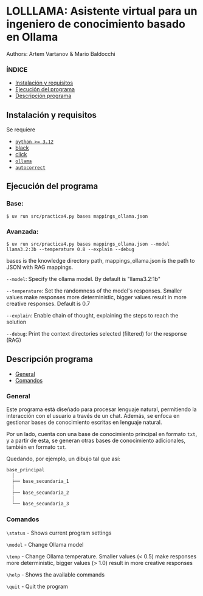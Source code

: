 # LOLLLAMA: Asistente virtual para un ingeniero de conocimiento basado en Ollama

Authors:
Artem Vartanov &
Mario Baldocchi

### ÍNDICE
* [Instalación y requisitos](#instalación-y-requisitos)
* [Ejecución del programa](#ejecución-del-programa)
* [Descripción programa](#descripción-programa)

## Instalación y requisitos
Se requiere 

- [`python >= 3.12`](https://www.python.org/downloads/#:~:text=%EE%80%80Python.org%EE%80%81%20offers%20downloads%20for%20Python)
- [black](https://pypi.org/project/black/)
- [click](https://pypi.org/project/click/) 
- [`ollama`](https://pypi.org/project/ollama/)
- [`autocorrect`](https://pypi.org/project/autocorrect/)


## Ejecución del programa
### Base:
```shell
$ uv run src/practica4.py bases mappings_ollama.json
```
### Avanzada:
```shell
$ uv run src/practica4.py bases mappings_ollama.json --model llama3.2:3b --temperature 0.8 --explain --debug
```

bases is the knowledge directory path, mappings_ollama.json is the path to JSON with RAG mappings.

`--model`: Specify the ollama model. By default is "llama3.2:1b"

`--temperature`: Set the randomness of the model's responses. Smaller values make responses more deterministic, bigger values result in more creative responses. Default is 0.7

`--explain`: Enable chain of thought, explaining the steps to reach the solution

`--debug`: Print the context directories selected (filtered) for the response (RAG)

## Descripción programa
* [General](#general)  
* [Comandos](#comandos)  

### General
Este programa está diseñado para procesar lenguaje natural, permitiendo la interacción con el usuario a través de un chat. Además, se enfoca en gestionar bases de conocimiento escritas en lenguaje natural.

Por un lado, cuenta con una base de conocimiento principal en formato `txt`, y a partir de esta, se generan otras bases de conocimiento adicionales, también en formato `txt`.

Quedando, por ejemplo, un dibujo tal que así:

               
```markdown
base_principal
  │  
  ├── base_secundaria_1
  │      
  ├── base_secundaria_2
  │   
  └── base_secundaria_3  
```

### Comandos
`\status` - Shows current program settings

`\model` -  Change Ollama model  

`\temp` -  Change Ollama temperature. Smaller values (< 0.5) make responses more deterministic, bigger values (> 1.0) result in more creative responses

`\help` - Shows the available commands
   
`\quit` - Quit the program  

